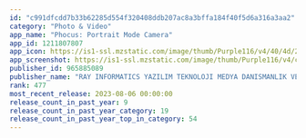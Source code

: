```yaml
---
id: "c991dfcdd7b33b62285d554f320408ddb207ac8a3bffa184f40f5d6a316a3aa2"
category: "Photo & Video"
app_name: "Phocus: Portrait Mode Camera"
app_id: 1211807807
app_icon: https://is1-ssl.mzstatic.com/image/thumb/Purple116/v4/40/4d/21/404d21de-1712-48f5-6d26-ee5736b2fc71/AppIcon-0-1x_U007emarketing-0-7-0-85-220.png/1024x1024bb.png
app_screenshot: https://is1-ssl.mzstatic.com/image/thumb/Purple116/v4/c7/e3/c4/c7e3c4e6-b8d3-c9a0-021b-cbd87820a524/4843b2fe-3862-41c8-9d8a-abf2f3ded744_Frame_7.jpg/1242x2688bb.png
publisher_id: 965885089
publisher_name: "RAY INFORMATICS YAZILIM TEKNOLOJI MEDYA DANISMANLIK VE EGITIM TICARET LIMITED SIRKETI"
rank: 477
most_recent_release: 2023-08-06 00:00:00
release_count_in_past_year: 9
release_count_in_past_year_category: 19
release_count_in_past_year_top_in_category: 54
---
```

